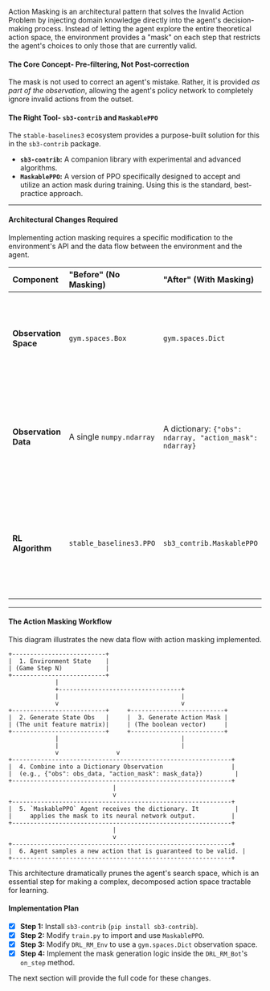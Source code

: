 Action Masking is an architectural pattern that solves the Invalid Action Problem by injecting domain knowledge directly into the agent's decision-making process. Instead of letting the agent explore the entire theoretical action space, the environment provides a "mask" on each step that restricts the agent's choices to only those that are currently valid.

#### **The Core Concept- Pre-filtering, Not Post-correction**

The mask is not used to correct an agent's mistake. Rather, it is provided *as part of the observation*, allowing the agent's policy network to completely ignore invalid actions from the outset.

#### **The Right Tool- `sb3-contrib` and `MaskablePPO`**

The `stable-baselines3` ecosystem provides a purpose-built solution for this in the `sb3-contrib` package.

*   **`sb3-contrib`:** A companion library with experimental and advanced algorithms.
*   **`MaskablePPO`:** A version of PPO specifically designed to accept and utilize an action mask during training. Using this is the standard, best-practice approach.

---

#### **Architectural Changes Required**

Implementing action masking requires a specific modification to the environment's API and the data flow between the environment and the agent.

| Component | "Before" (No Masking) | "After" (With Masking) | Rationale |
| :--- | :--- | :--- | :--- |
| **Observation Space** | `gym.spaces.Box` | `gym.spaces.Dict` | The observation must now be a dictionary containing both the original state and the action mask. |
| **Observation Data** | A single `numpy.ndarray` | A dictionary: `{"obs": ndarray, "action_mask": ndarray}` | The dictionary structure is the standard way to pass multiple, distinct pieces of information to the agent. |
| **RL Algorithm** | `stable_baselines3.PPO` | `sb3_contrib.MaskablePPO` | `MaskablePPO` is specifically designed to parse the dictionary observation and use the `"action_mask"` key to constrain its policy output. |

---

#### **The Action Masking Workflow**

This diagram illustrates the new data flow with action masking implemented.

```
+--------------------------+
|  1. Environment State    |
| (Game Step N)            |
+--------------------------+
             |
             +----------------------------------+
             |                                  |
             v                                  v
+--------------------------+     +--------------------------+
|  2. Generate State Obs   |     |  3. Generate Action Mask |
| (The unit feature matrix)|     | (The boolean vector)     |
+--------------------------+     +--------------------------+
             |                                  |
             |                                  |
             v                v
+-------------------------------------------------------------+
|  4. Combine into a Dictionary Observation                   |
|  (e.g., {"obs": obs_data, "action_mask": mask_data})         |
+-------------------------------------------------------------+
                             |
                             v
+-------------------------------------------------------------+
|  5. `MaskablePPO` Agent receives the dictionary. It          |
|     applies the mask to its neural network output.          |
+-------------------------------------------------------------+
                             |
                             v
+-------------------------------------------------------------+
|  6. Agent samples a new action that is guaranteed to be valid. |
+-------------------------------------------------------------+
```

This architecture dramatically prunes the agent's search space, which is an essential step for making a complex, decomposed action space tractable for learning.

#### **Implementation Plan**

*   [x] **Step 1:** Install `sb3-contrib` (`pip install sb3-contrib`).
*   [x] **Step 2:** Modify `train.py` to import and use `MaskablePPO`.
*   [x] **Step 3:** Modify `DRL_RM_Env` to use a `gym.spaces.Dict` observation space.
*   [x] **Step 4:** Implement the mask generation logic inside the `DRL_RM_Bot`'s `on_step` method.

The next section will provide the full code for these changes.